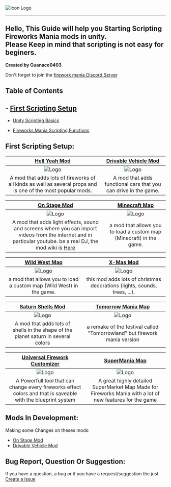 ![Icon Logo](https://avatars.githubusercontent.com/u/76651037?s=48&v=4)

---
Hello, This Guide will help you Starting Scripting Fireworks Mania mods in unity.<br/>
Please Keep in mind that scripting is not easy for beginers.<br/>
---
**Created by Guanaco0403**

Don't forget to join the [firework mania Discord Server](https://discord.gg/6TJPwUUrJp)

## Table of Contents

## - [First Scripting Setup](#First-Scripting-Setup)

- [Unity Scripting Basics](#Mods-In-Development)

- [Fireworks Mania Scripting Functions](#Bug-Report-Question-Or-Suggestion)

## First Scripting Setup:

|                      [Hell Yeah Mod](https://fireworksmania.mod.io/hell-yeah-mod)                      | [Drivable Vehicle Mod](https://fireworksmania.mod.io/cars-drivable-vehicle-mod-beta) |
| :----------------------------------------------------------: | :----------------------------------------------------------: |
| ![Logo](https://thumb.modcdn.io/mods/cab8/1470149/crop_320x180/the_hell_mod_thumbail.png) | ![Logo](https://thumb.modcdn.io/mods/482a/1690045/crop_320x180/baniere.1.png) |
| A mod that adds lots of fireworks of all kinds as well as several props and is one of the most popular mods. | A mod that adds functional cars that you can drive in the game. |

|                      [On Stage Mod](https://fireworksmania.mod.io/on-stage-mod)                      | [Minecraft Map](https://fireworksmania.mod.io/minecraft-map-mod-beta) |
| :----------------------------------------------------------: | :----------------------------------------------------------: |
| ![Logo](https://thumb.modcdn.io/mods/e52d/1779940/crop_320x180/on-stage-mod-thumbail.png) | ![Logo](https://thumb.modcdn.io/mods/2fad/1680383/crop_320x180/banire.png) |
| A mod that adds light effects, sound and screens where you can import videos from the internet and in particular youtube. be a real DJ, the mod wiki is [Here](https://fireworksmania.mod.io/guides/how-to-use-on-stage-mod) | a mod that allows you to load a custom map (Minecraft) in the game. |

|                      [Wild West Map](https://fireworksmania.mod.io/wild-west-map)                      | [X-Mas Mod](https://fireworksmania.mod.io/x-mas-mod) |
| :----------------------------------------------------------: | :----------------------------------------------------------: |
| ![Logo](https://thumb.modcdn.io/mods/6b28/1774423/crop_320x180/wildwest_banner.png) | ![Logo](https://thumb.modcdn.io/mods/8571/1655469/crop_320x180/x-mas_banner.png) |
| a mod that allows you to load a custom map (Wild West) in the game. | this mod adds lots of christmas decorations (lights, sounds, trees, ...). |

| [Saturn Shells Mod](https://fireworksmania.mod.io/saturn-shells-mod) | [Tomorrow Mania Map](https://fireworksmania.mod.io/tomorrow-mania-map) | 
| :----------------------------------------------------------: | :----------------------------------------------------------:
| ![Logo](https://thumb.modcdn.io/mods/601c/1671072/crop_320x180/banner.png) | ![Logo](https://thumb.modcdn.io/mods/8f66/2172224/crop_320x180/thumbail.png) |
| A mod that adds lots of shells in the shape of the planet saturn in several colors | a remake of the festival called "Tomorrowland" but firework mania version |

| [Universal Firework Customizer](https://fireworksmania.mod.io/universal-firework-customizer) | [SuperMania Map](https://fireworksmania.old.mod.io/supermania) |
| :----------------------------------------------------------: | :----------------------------------------------------------: |
| ![Logo](https://thumb.modcdn.io/mods/f4b7/2208650/crop_320x180/banner.png) | ![Logo](https://thumb.modcdn.io/mods/d0e6/2206066/crop_320x180/banner.1.png) |
| A Powerfull tool that can change every fireworks effect colors and that is saveable with the blueprint system | A great highly detailed SuperMarket Map Made for Fireworks Mania with a lot of new features for the game |



## Mods In Development:

Making some Changes on theses mods:

- [On Stage Mod](https://fireworksmania.mod.io/on-stage-mod)
- [Drivable Vehicle Mod](https://fireworksmania.mod.io/cars-drivable-vehicle-mod-beta)

## Bug Report, Question Or Suggestion:

If you have a question, a bug or if you have a request/suggestion the just [Create a issue](https://github.com/guanaco0403/Guanaco-Firework-Mania-Mods/issues/new/choose)
